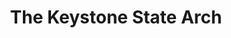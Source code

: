 ---
pid: ch131
title: The Keystone State Arch
location_transcription: 
coordinates: "[-75.139660835266, 39.946211250154]"
zipcode: '19107'
gen_neighborhood: Center City
neighborhood: Washington Square West,Avenue of The Arts,Midtown Village,Chinatown
outside_phl: 
age: '68'
age_range: 60-69
instagram: 
image_file_name: ch_131.jpg
proposal_transcription: |-
  The Keystone State Arch is a proposal to transform the colossal base of the former aerial tram project at Penn's Landing into a state memorial dedicated to the area where Pennsylvania took root. here we will honor the people who made the state great and who helped carry the nation to greatness.
  The footprint of the arch site is small enough to allow for construction around it, when that day comes. Overlaying the arch opens up new ideas in 21st century monument making. Ideas include: colorful ceramic tiles and the use of the state's sea; special lighting effects; sculpted art depictions as seen on the walls of the Museum of the Revolutionary; and much more - for this is a monument where art and architecture would truly work together.
  Unlike war memorials, the Keystone State Arch is not about somberness, but rather celebration. Its location is viewed by thousands of visitors daily, and is sure to be a tourist stop and contribute to a new waterfront identity. Funding can come from a multitude of private and public resources, even including souvenirs.
  Out of town planners may not give a damn about defining this stat's rich historical heritage with our own Arc de Triomphe, where Penn's vision was born, but some us do. This Monument Lab will be our last chance to have a monument at Penn's Landing worth of this great space. Once the nearly fifty foot concrete skeletal stfucture is torn down, this promising icon - worth of a world of tourists - will be lost forever. Don't let it happen.
  Add your voice, your art, your texting fingers, your joy at seeing this great arch welcome you to Penn's Landing, even as it welcomes you now. For this memorial arch is long overdue; think of the Gateway in St. Louis, or even the Statue of Liberty in New York. Let us honor the dead as we create this lasting tribute and invest in the future of our great Delaware River waterfront.
topic: Architecture,History
topic_summary: 0, 0, 0, 0, 0
type: Infrastructure,Mural,Space
keywords_other: 
credit: Mitchell Gordon
image_labels: 
twitter: 
facebook: 
permalink: "/monuments/ch131/"
layout: item-page
---